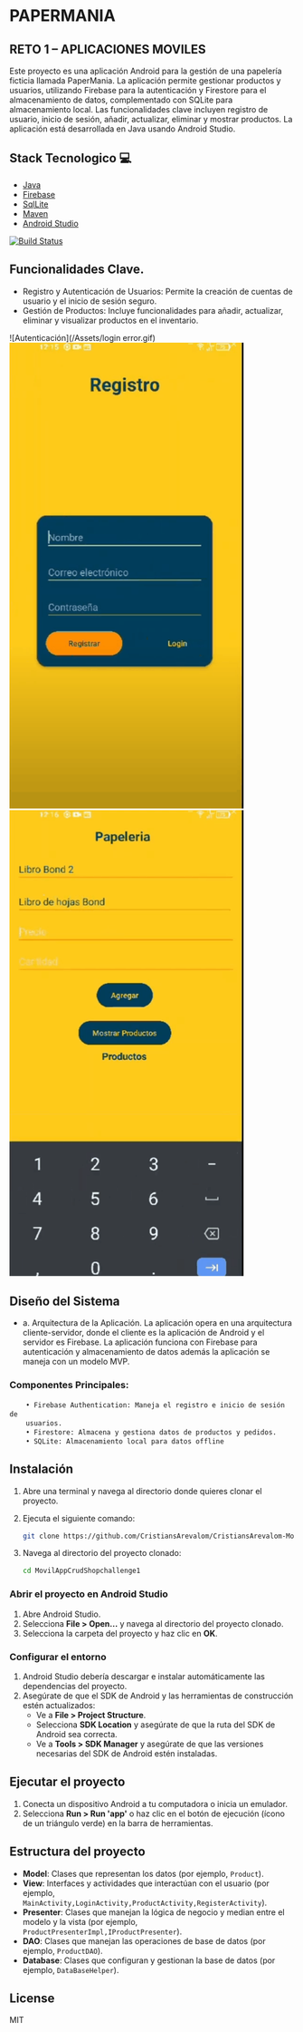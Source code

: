 # PAPERMANIA
## RETO 1 – APLICACIONES MOVILES
 Este proyecto es una aplicación Android para la gestión de una papelería ficticia llamada PaperMania. La aplicación permite gestionar productos y usuarios, utilizando Firebase para la autenticación y Firestore para el almacenamiento de datos, complementado con SQLite para almacenamiento local. Las funcionalidades clave incluyen registro de usuario, inicio de sesión, añadir, actualizar, eliminar y mostrar productos. La aplicación está desarrollada en Java usando Android Studio.

## Stack Tecnologico 💻
- [Java](https://www.java.com/es/)
- [Firebase ](https://spring.io/projects/spring-data-jpa)
- [SqlLite](https://www.sqlite.org/)
- [Maven](https://maven.apache.org/)
- [Android Studio](https://developer.android.com/studio?hl=es-419)

[![Build Status](https://travis-ci.org/joemccann/dillinger.svg?branch=master)](https://travis-ci.org/joemccann/dillinger)

## Funcionalidades Clave.
- Registro y Autenticación de Usuarios: Permite la creación de cuentas de 
usuario y el inicio de sesión seguro.
- Gestión de Productos: Incluye funcionalidades para añadir, actualizar, 
eliminar y visualizar productos en el inventario.

![Autenticación](/Assets/login error.gif)
![Registro](/Assets/menu-registro.gif)
![Menu Producto](/Assets/menu-producto.gif)

## Diseño del Sistema
- a. Arquitectura de la Aplicación.
    La aplicación opera en una arquitectura cliente-servidor, donde el cliente es 
    la aplicación de Android y el servidor es Firebase. La aplicación funciona con Firebase para autenticación y almacenamiento de datos además la aplicación se maneja con un modelo MVP.
### Componentes Principales:
        • Firebase Authentication: Maneja el registro e inicio de sesión de 
        usuarios.
        • Firestore: Almacena y gestiona datos de productos y pedidos.
        • SQLite: Almacenamiento local para datos offline


## Instalación
1. Abre una terminal y navega al directorio donde quieres clonar el proyecto.
2. Ejecuta el siguiente comando:

    ```bash
    git clone https://github.com/CristiansArevalom/CristiansArevalom-MovilAppCrudShopchallenge1.git
    ```

3. Navega al directorio del proyecto clonado:

    ```bash
    cd MovilAppCrudShopchallenge1
    ```

### Abrir el proyecto en Android Studio

1. Abre Android Studio.
2. Selecciona **File > Open...** y navega al directorio del proyecto clonado.
3. Selecciona la carpeta del proyecto y haz clic en **OK**.

### Configurar el entorno

1. Android Studio debería descargar e instalar automáticamente las dependencias del proyecto.
2. Asegúrate de que el SDK de Android y las herramientas de construcción estén actualizados:
    - Ve a **File > Project Structure**.
    - Selecciona **SDK Location** y asegúrate de que la ruta del SDK de Android sea correcta.
    - Ve a **Tools > SDK Manager** y asegúrate de que las versiones necesarias del SDK de Android estén instaladas.

## Ejecutar el proyecto

1. Conecta un dispositivo Android a tu computadora o inicia un emulador.
2. Selecciona **Run > Run 'app'** o haz clic en el botón de ejecución (ícono de un triángulo verde) en la barra de herramientas.

## Estructura del proyecto

- **Model**: Clases que representan los datos (por ejemplo, `Product`).
- **View**: Interfaces y actividades que interactúan con el usuario (por ejemplo, `MainActivity,LoginActivity,ProductActivity,RegisterActivity`).
- **Presenter**: Clases que manejan la lógica de negocio y median entre el modelo y la vista (por ejemplo, `ProductPresenterImpl,IProductPresenter`).
- **DAO**: Clases que manejan las operaciones de base de datos (por ejemplo, `ProductDAO`).
- **Database**: Clases que configuran y gestionan la base de datos (por ejemplo, `DataBaseHelper`).

## License

MIT